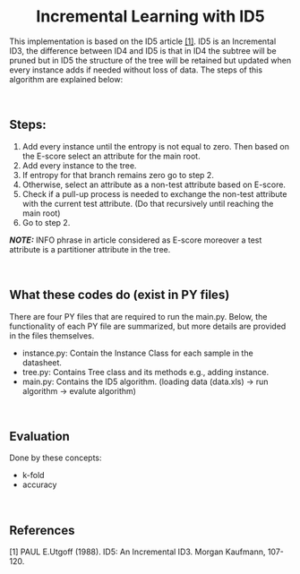 <h1 align="center">
  Incremental Learning with ID5 
</h1>


This implementation is based on the ID5 article [[1]](#1). ID5 is an Incremental ID3, the difference between ID4 and ID5 is that in ID4 the subtree will be pruned but in ID5 the structure of the tree will be retained but updated when every instance adds if needed without loss of data. The steps of this algorithm are explained below:


 <br>


## Steps:

1. Add every instance until the entropy is not equal to zero. Then based on the E-score select an attribute for the main root.
2. Add every instance to the tree.
3. If entropy for that branch remains zero go to step 2.
4. Otherwise, select an attribute as a non-test attribute based on E-score.
5. Check if a pull-up process is needed to exchange the non-test attribute with the current test attribute. (Do that recursively until reaching the main root)
6. Go to step 2.

**_NOTE:_**  INFO phrase in article considered as E-score moreover a test attribute is a partitioner attribute in the tree.

 <br>

## What these codes do (exist in PY files)

There are four PY files that are required to run the main.py. Below, the functionality of each PY file are summarized, but more details are provided in the files themselves.

- instance.py: Contain the Instance Class for each sample in the datasheet.
- tree.py: Contains Tree class and its methods e.g., adding instance.
- main.py: Contains the ID5 algorithm. (loading data (data.xls) -> run algorithm -> evalute algorithm)

<br>


## Evaluation

Done by these concepts:
  - k-fold
  - accuracy

<br>

## References
<a id="1">[1]</a> 
PAUL E.Utgoff (1988). 
ID5: An Incremental ID3. 
Morgan Kaufmann, 107-120.
